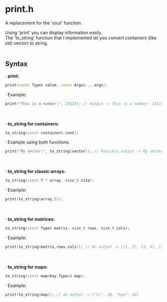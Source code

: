 # print.h

A replacement for the 'cout' function.  

Using 'print' you can display information easily.  
The 'to_string' function that I implemented let you convert containers (like std::vector) to string.
<br></br>

Syntax
-----

· **print:**  
```c++
print(const Type& value, const Args& ...args);
```

· Example:  
```c++
print("This is a number:", 23123); // Output -> This is a number: 23123
```

<br></br>
· **to_string for containers:**  
```c++
to_string(const container& cont); 
```

· Example using both functions:  
```c++
print("My vector:", to_string(vector)); // Possible output -> My vector: [1, 2, 3]
```

<br></br>
· **to_string for classic arrays:**  
```c++
to_string(const T * array, size_t size);
```

· Example:  
```c++
print(to_string(array,5));
```

<br></br>
· **to_string for matrices:**  
```c++
to_string(const Type& matrix, size_t rows, size_t cols);
```

· Example:  
```c++
print(to_string(matrix,rows,cols)); // An output -> [[1, 2], [3, 4], [5, 6]]
```

<br></br>
· **to_string for maps:**  
```c++
to_string(const map<Key,Type>& map);
```

· Example:  
```c++
print(to_string(map)); // An output -> ["hi": 20, "bye": 10]
```
